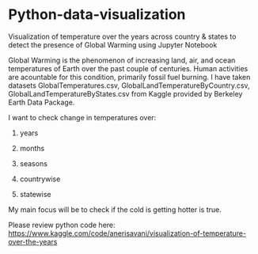 # Python-data-visualization
Visualization of temperature over the years across country & states to detect the presence of Global Warming using Jupyter Notebook

Global Warming is the phenomenon of increasing land, air, and ocean temperatures of Earth over the past couple of centuries. Human activities are acountable for this condition, primarily fossil fuel burning.
I have taken datasets GlobalTemperatures.csv, GlobalLandTemperatureByCountry.csv, GlobalLandTemperatureByStates.csv from Kaggle provided by Berkeley Earth Data Package.

I want to check change in temperatures over:

1) years

2) months

3) seasons

4) countrywise

5) statewise

My main focus will be to check if the cold is getting hotter is true.

Please review python code here: https://www.kaggle.com/code/anerisavani/visualization-of-temperature-over-the-years
